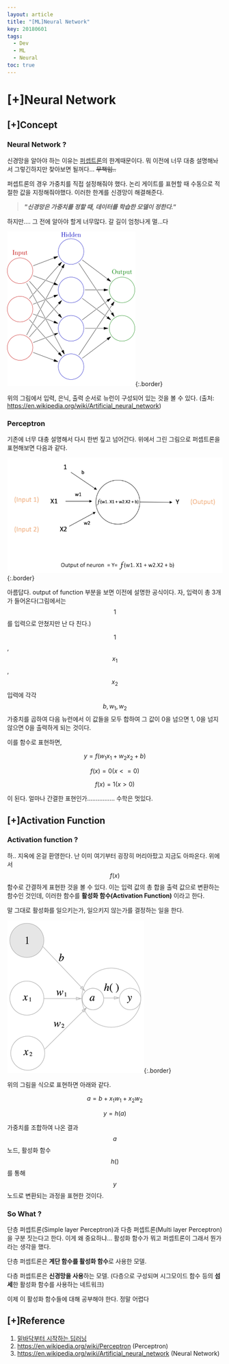 ```yaml
---
layout: article
title: "[ML]Neural Network"
key: 20180601
tags:
  - Dev
  - ML
  - Neural
toc: true
---
```


# [+]Neural Network

<!--more-->

## [+]Concept

### Neural Network ?

신경망을 알아야 하는 이유는 <a href="https://shhoya.github.io/2018/05/30/First-Post.html">퍼셉트론</a>의 한계때문이다. 뭐 이전에 너무 대충 설명해놔서 그렇긴하지만 찾아보면 될꺼다... ~~무책임..~~

퍼셉트론의 경우 가중치를 직접 설정해줘야 했다. 논리 게이트를 표현할 때 수동으로 적절한 값을 지정해줘야했다. 이러한 한계를 신경망이 해결해준다. 

> ***"신경망은 가중치를 정할 때, 데이터를 학습한 모델이 정한다."***

하지만.... 그 전에 알아야 할게 너무많다.  갈 길이 엄청나게 멀...다



![NeuralNet](https://raw.githubusercontent.com/Shhoya/Shhoya.github.io/master/assets/images/task/neural_network.png "Neuralnet"){:.border}

위의 그림에서 입력, 은닉, 출력 순서로 뉴런이 구성되어 있는 것을 볼 수 있다. 
(출처: https://en.wikipedia.org/wiki/Artificial_neural_network)





### Perceptron

기존에 너무 대충 설명해서 다시 한번 짚고 넘어간다. 위에서 그린 그림으로 퍼셉트론을 표현해보면 다음과 같다.

![Perceptron](https://raw.githubusercontent.com/Shhoya/Shhoya.github.io/master/assets/images/task/perceptron.png "Perceptron"){:.border}

아름답다. output of function 부분을 보면 이전에 설명한 공식이다. 자, 입력이 총 3개가 들어온다(그림에서는 $$1$$를 입력으로 안쳤지만 난 다 친다.)

$$1$$, $$x_1$$,$$x_2$$ 입력에 각각 $$b,w_1,w_2$$ 가중치를 곱하여 다음 뉴런에서 이 값들을 모두 합하여 그 값이 0을 넘으면 1, 0을 넘지 않으면 0을 출력하게 되는 것이다.

이를 함수로 표현하면,

$$y = f(w_1x_1 + w_2x_2 + b)$$



$$f(x) = 0 (x<=0)$$

$$f(x) = 1(x > 0)$$

이 된다. 얼마나 간결한 표현인가................ 수학은 멋있다.



## [+]Activation Function

### Activation function ?

하.. 지옥에 온걸 환영한다. 난 이미 여기부터 굉장히 머리아팠고 지금도 아파온다. 위에서 $$f(x)$$ 함수로 간결하게 표현한 것을 볼 수 있다. 이는 입력 값의 총 합을 출력 값으로 변환하는 함수인 것인데, 이러한 함수를 **활성화 함수(Activation Function)** 이라고 한다.

말 그대로 활성화를 일으키는가, 일으키지 않는가를 결정하는 일을 한다.

![Neural](https://raw.githubusercontent.com/Shhoya/Shhoya.github.io/master/assets/images/task/active.png "Neural"){:.border}

위의 그림을 식으로 표현하면 아래와 같다.



$$a=b + x_1w_1 + x_2w_2$$

$$y = h(a)$$

가중치를 조합하여 나온 결과 $$a$$ 노드, 활성화 함수 $$h()$$ 를 통해 $$y$$ 노드로 변환되는 과정을 표현한 것이다.





### So What ?



단층 퍼셉트론(Simple layer Perceptron)과 다층 퍼셉트론(Multi layer Perceptron)을 구분 짓는다고 한다. 
이게 왜 중요하냐... 활성화 함수가 뭐고 퍼셉트론이 그래서 뭔가 라는 생각을 했다. 

단층 퍼셉트론은 **계단 함수를 활성화 함수**로 사용한 모델.

다층 퍼셉트론은 **신경망을 사용**하는 모델. (다층으로 구성되며 시그모이드 함수 등의 **섬세**한 활성화 함수를 사용하는 네트워크)

이제 이 활성화 함수들에 대해 공부해야 한다. 정말 어렵다 



## [+]Reference

1. <a href="http://www.hanbit.co.kr/store/books/look.php?p_code=B8475831198">밑바닥부터 시작하는 딥러닝</a>
2. https://en.wikipedia.org/wiki/Perceptron (Perceptron)
3. https://en.wikipedia.org/wiki/Artificial_neural_network (Neural Network)

